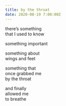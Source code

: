 ```yaml
---
title: by the throat
date: 2020-08-19 7:00:00Z
---
```


there’s something  
that I used to know  

something important  

something about  
wings and feet  

something that  
once grabbed me  
by the throat  

and finally  
allowed me  
to breathe  
